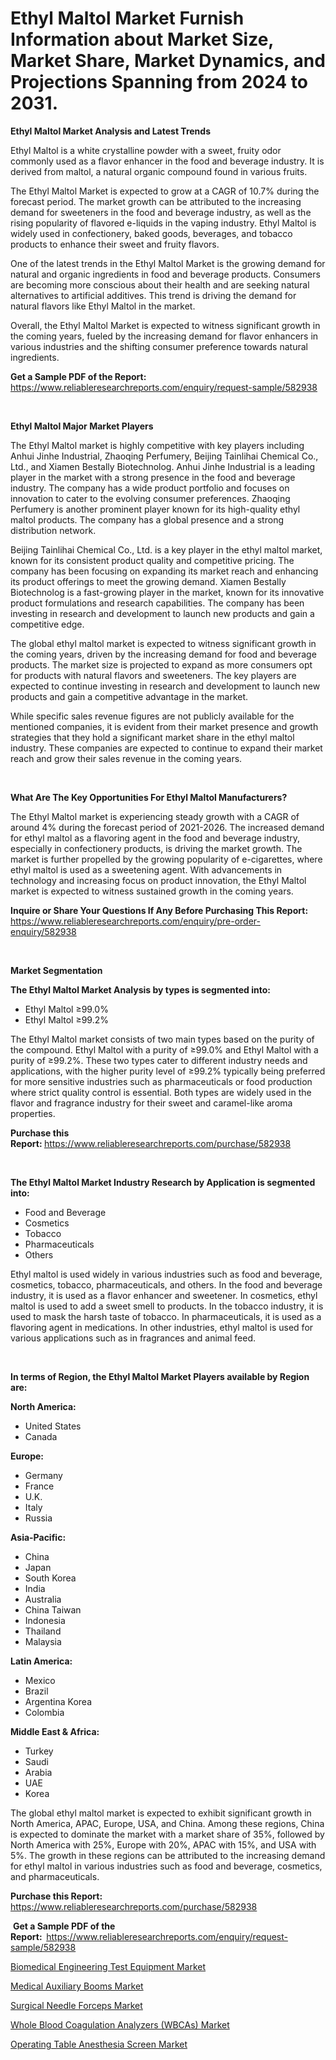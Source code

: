 <p><h1>Ethyl Maltol Market Furnish Information about Market Size, Market Share, Market Dynamics, and Projections Spanning from 2024 to 2031.</h1></p><p><strong>Ethyl Maltol Market Analysis and Latest Trends</strong></p>
<p><p>Ethyl Maltol is a white crystalline powder with a sweet, fruity odor commonly used as a flavor enhancer in the food and beverage industry. It is derived from maltol, a natural organic compound found in various fruits.</p><p>The Ethyl Maltol Market is expected to grow at a CAGR of 10.7% during the forecast period. The market growth can be attributed to the increasing demand for sweeteners in the food and beverage industry, as well as the rising popularity of flavored e-liquids in the vaping industry. Ethyl Maltol is widely used in confectionery, baked goods, beverages, and tobacco products to enhance their sweet and fruity flavors.</p><p>One of the latest trends in the Ethyl Maltol Market is the growing demand for natural and organic ingredients in food and beverage products. Consumers are becoming more conscious about their health and are seeking natural alternatives to artificial additives. This trend is driving the demand for natural flavors like Ethyl Maltol in the market.</p><p>Overall, the Ethyl Maltol Market is expected to witness significant growth in the coming years, fueled by the increasing demand for flavor enhancers in various industries and the shifting consumer preference towards natural ingredients.</p></p>
<p><strong>Get a Sample PDF of the Report:&nbsp;</strong> <a href="https://www.reliableresearchreports.com/enquiry/request-sample/582938">https://www.reliableresearchreports.com/enquiry/request-sample/582938</a></p>
<p>&nbsp;</p>
<p><strong>Ethyl Maltol Major Market Players</strong></p>
<p><p>The Ethyl Maltol market is highly competitive with key players including Anhui Jinhe Industrial, Zhaoqing Perfumery, Beijing Tainlihai Chemical Co., Ltd., and Xiamen Bestally Biotechnolog. Anhui Jinhe Industrial is a leading player in the market with a strong presence in the food and beverage industry. The company has a wide product portfolio and focuses on innovation to cater to the evolving consumer preferences. Zhaoqing Perfumery is another prominent player known for its high-quality ethyl maltol products. The company has a global presence and a strong distribution network.</p><p>Beijing Tainlihai Chemical Co., Ltd. is a key player in the ethyl maltol market, known for its consistent product quality and competitive pricing. The company has been focusing on expanding its market reach and enhancing its product offerings to meet the growing demand. Xiamen Bestally Biotechnolog is a fast-growing player in the market, known for its innovative product formulations and research capabilities. The company has been investing in research and development to launch new products and gain a competitive edge.</p><p>The global ethyl maltol market is expected to witness significant growth in the coming years, driven by the increasing demand for food and beverage products. The market size is projected to expand as more consumers opt for products with natural flavors and sweeteners. The key players are expected to continue investing in research and development to launch new products and gain a competitive advantage in the market.</p><p>While specific sales revenue figures are not publicly available for the mentioned companies, it is evident from their market presence and growth strategies that they hold a significant market share in the ethyl maltol industry. These companies are expected to continue to expand their market reach and grow their sales revenue in the coming years.</p></p>
<p>&nbsp;</p>
<p><strong>What Are The Key Opportunities For Ethyl Maltol Manufacturers?</strong></p>
<p><p>The Ethyl Maltol market is experiencing steady growth with a CAGR of around 4% during the forecast period of 2021-2026. The increased demand for ethyl maltol as a flavoring agent in the food and beverage industry, especially in confectionery products, is driving the market growth. The market is further propelled by the growing popularity of e-cigarettes, where ethyl maltol is used as a sweetening agent. With advancements in technology and increasing focus on product innovation, the Ethyl Maltol market is expected to witness sustained growth in the coming years.</p></p>
<p><strong>Inquire or Share Your Questions If Any Before Purchasing This Report:</strong> <a href="https://www.reliableresearchreports.com/enquiry/pre-order-enquiry/582938">https://www.reliableresearchreports.com/enquiry/pre-order-enquiry/582938</a></p>
<p>&nbsp;</p>
<p><strong>Market Segmentation</strong></p>
<p><strong>The Ethyl Maltol Market Analysis by types is segmented into:</strong></p>
<p><ul><li>Ethyl Maltol ≥99.0%</li><li>Ethyl Maltol ≥99.2%</li></ul></p>
<p><p>The Ethyl Maltol market consists of two main types based on the purity of the compound. Ethyl Maltol with a purity of ≥99.0% and Ethyl Maltol with a purity of ≥99.2%. These two types cater to different industry needs and applications, with the higher purity level of ≥99.2% typically being preferred for more sensitive industries such as pharmaceuticals or food production where strict quality control is essential. Both types are widely used in the flavor and fragrance industry for their sweet and caramel-like aroma properties.</p></p>
<p><strong>Purchase this Report:&nbsp;</strong><a href="https://www.reliableresearchreports.com/purchase/582938">https://www.reliableresearchreports.com/purchase/582938</a></p>
<p>&nbsp;</p>
<p><strong>The Ethyl Maltol Market Industry Research by Application is segmented into:</strong></p>
<p><ul><li>Food and Beverage</li><li>Cosmetics</li><li>Tobacco</li><li>Pharmaceuticals</li><li>Others</li></ul></p>
<p><p>Ethyl maltol is used widely in various industries such as food and beverage, cosmetics, tobacco, pharmaceuticals, and others. In the food and beverage industry, it is used as a flavor enhancer and sweetener. In cosmetics, ethyl maltol is used to add a sweet smell to products. In the tobacco industry, it is used to mask the harsh taste of tobacco. In pharmaceuticals, it is used as a flavoring agent in medications. In other industries, ethyl maltol is used for various applications such as in fragrances and animal feed.</p></p>
<p>&nbsp;</p>
<p><strong>In terms of Region, the Ethyl Maltol Market Players available by Region are:</strong></p>
<p>
    <p> <strong> North America: </strong>
        <ul>
            <li>United States</li>
            <li>Canada</li>
        </ul>
        </p> 
    <p> <strong> Europe: </strong>
        <ul>
            <li>Germany</li>
            <li>France</li>
            <li>U.K.</li>
            <li>Italy</li>
            <li>Russia</li>
        </ul>
        </p> 
    <p> <strong> Asia-Pacific: </strong>
        <ul>
            <li>China</li>
            <li>Japan</li>
            <li>South Korea</li>
            <li>India</li>
            <li>Australia</li>
            <li>China Taiwan</li>
            <li>Indonesia</li>
            <li>Thailand</li>
            <li>Malaysia</li>
        </ul>
        </p> 
    <p> <strong> Latin America: </strong>
        <ul>
            <li>Mexico</li>
            <li>Brazil</li>
            <li>Argentina Korea</li>
            <li>Colombia</li>
        </ul>
        </p> 
    <p> <strong> Middle East & Africa: </strong>
        <ul>
            <li>Turkey</li>
            <li>Saudi</li>
            <li>Arabia</li>
            <li>UAE</li>
            <li>Korea</li>
        </ul>
    </p>
    </p>
<p><p>The global ethyl maltol market is expected to exhibit significant growth in North America, APAC, Europe, USA, and China. Among these regions, China is expected to dominate the market with a market share of 35%, followed by North America with 25%, Europe with 20%, APAC with 15%, and USA with 5%. The growth in these regions can be attributed to the increasing demand for ethyl maltol in various industries such as food and beverage, cosmetics, and pharmaceuticals.</p></p>
<p><strong>Purchase this Report: </strong><a href="https://www.reliableresearchreports.com/purchase/582938">https://www.reliableresearchreports.com/purchase/582938</a></p>
<p>&nbsp;<strong>Get a Sample PDF of the Report:&nbsp;&nbsp;</strong><a href="https://www.reliableresearchreports.com/enquiry/request-sample/582938">https://www.reliableresearchreports.com/enquiry/request-sample/582938</a></p>
<p><strong></strong></p>
<p><p><a href="https://medium.com/@anthonyrichards766/biomedical-engineering-test-equipment-market-report-reveals-the-latest-trends-and-growth-38e059aa3415">Biomedical Engineering Test Equipment Market</a></p><p><a href="https://medium.com/@anthonyrichards766/medical-auxiliary-booms-market-insights-into-market-cagr-market-trends-and-growth-strategies-13e98694158c">Medical Auxiliary Booms Market</a></p><p><a href="https://medium.com/@anthonyrichards766/analyzing-surgical-needle-forceps-market-global-industry-perspective-and-forecast-2024-to-2031-a00028105341">Surgical Needle Forceps Market</a></p><p><a href="https://medium.com/@anthonyrichards766/analyzing-whole-blood-coagulation-analyzers-wbcas-market-global-industry-perspective-and-abe1e2811b76">Whole Blood Coagulation Analyzers (WBCAs) Market</a></p><p><a href="https://medium.com/@anthonyrichards766/operating-table-anesthesia-screen-market-competitive-analysis-market-trends-and-forecast-to-2031-d28fd04d7705">Operating Table Anesthesia Screen Market</a></p></p>